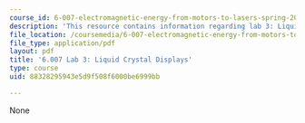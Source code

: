 ```yaml
---
course_id: 6-007-electromagnetic-energy-from-motors-to-lasers-spring-2011
description: 'This resource contains information regarding lab 3: Liquid crystal displays.'
file_location: /coursemedia/6-007-electromagnetic-energy-from-motors-to-lasers-spring-2011/88328295943e5d9f508f6000be6999bb_MIT6_007S11_lab3.pdf
file_type: application/pdf
layout: pdf
title: '6.007 Lab 3: Liquid Crystal Displays'
type: course
uid: 88328295943e5d9f508f6000be6999bb

---
```

None
